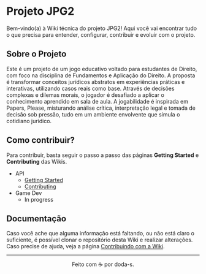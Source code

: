 # Projeto JPG2

Bem-vindo(a) à Wiki técnica do projeto JPG2! Aqui você vai encontrar tudo o que precisa para entender, configurar, contribuir e evoluir com o projeto.

## Sobre o Projeto

Este é um projeto de um jogo educativo voltado para estudantes de Direito, com foco na disciplina de Fundamentos e Aplicação do Direito. A proposta é transformar conceitos jurídicos abstratos em experiências práticas e interativas, utilizando casos reais como base. Através de decisões complexas e dilemas morais, o jogador é desafiado a aplicar o conhecimento aprendido em sala de aula. A jogabilidade é inspirada em Papers, Please, misturando análise crítica, interpretação legal e tomada de decisão sob pressão, tudo em um ambiente envolvente que simula o cotidiano jurídico.

## Como contribuir?

Para contribuir, basta seguir o passo a passo das páginas **Getting Started** e **Contributing** das Wikis.

- API
  - [Getting Started](api/api-getting-started.md)
  - [Contributing](api/api-contributing.md)
- Game Dev
  - In progress

## Documentação

Caso você ache que alguma informação está faltando, ou não está claro o suficiente, é possível clonar o repositório desta Wiki e realizar alterações. Caso precise de ajuda, veja a página [Contribuindo com a Wiki](wiki-contributing.md).

---

<div align="center">Feito com ☕ por doda-s.</div>